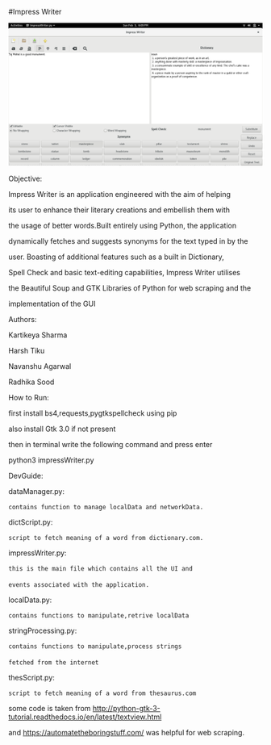 #Impress Writer


![screenshot](./Screenshot.png)


Objective:

Impress Writer is an application engineered with the aim of helping

its user to enhance their literary creations and embellish them with

the usage of better words.Built entirely using Python, the application

dynamically fetches and suggests synonyms for the text typed in by the

user. Boasting of additional features such as a built in Dictionary,

Spell Check and basic text-editing capabilities, Impress Writer utilises

the Beautiful Soup and GTK Libraries of Python for web scraping and the

implementation of the GUI

Authors:

Kartikeya Sharma

Harsh Tiku

Navanshu Agarwal

Radhika Sood

How to Run:

first install bs4,requests,pygtkspellcheck using pip

also install Gtk 3.0 if not present

then in terminal write the following command and press enter

python3 impressWriter.py

DevGuide:

dataManager.py:

	contains function to manage localData and networkData.

dictScript.py:

	script to fetch meaning of a word from dictionary.com.

impressWriter.py:

	this is the main file which contains all the UI and

	events associated with the application.

localData.py:

	contains functions to manipulate,retrive localData

stringProcessing.py:

	contains functions to manipulate,process strings

	fetched from the internet

thesScript.py:

	script to fetch meaning of a word from thesaurus.com

some code is taken from http://python-gtk-3-tutorial.readthedocs.io/en/latest/textview.html

and https://automatetheboringstuff.com/ was helpful for web scraping.
